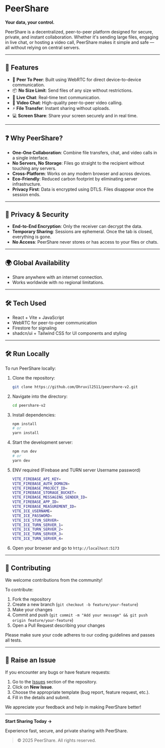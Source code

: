 # PeerShare

**Your data, your control.**

PeerShare is a decentralized, peer-to-peer platform designed for secure, private, and instant collaboration. Whether it's sending large files, engaging in live chat, or hosting a video call, PeerShare makes it simple and safe — all without relying on central servers.

---

## 🚀 Features

* 🤝 **Peer To Peer**: Built using WebRTC for direct device-to-device communication.
* 📦 **No Size Limit**: Send files of any size without restrictions.
* 💬 **Live Chat**: Real-time text communication.
* 🎥 **Video Chat**: High-quality peer-to-peer video calling.
* ⚡ **File Transfer**: Instant sharing without uploads.
* 💻 **Screen Share**: Share your screen securely and in real time.

---

## ❓ Why PeerShare?

* **One-One Collaboration**: Combine file transfers, chat, and video calls in a single interface.
* **No Servers, No Storage**: Files go straight to the recipient without touching any servers.
* **Cross-Platform**: Works on any modern browser and across devices.
* **Eco-Friendly**: Reduced carbon footprint by eliminating server infrastructure.
* **Privacy First**: Data is encrypted using DTLS. Files disappear once the session ends.

---

## 🔐 Privacy & Security

* **End-to-End Encryption**: Only the receiver can decrypt the data.
* **Temporary Sharing**: Sessions are ephemeral. Once the tab is closed, everything is gone.
* **No Access**: PeerShare never stores or has access to your files or chats.

---

## 🌍 Global Availability

* Share anywhere with an internet connection.
* Works worldwide with no regional limitations.

---

## 🛠️ Tech Used

- React + Vite + JavaScript
- WebRTC for peer-to-peer communication
- Firestore for signaling
- shadcn/ui + Tailwind CSS for UI components and styling

---


## 🛠️ Run Locally

To run PeerShare locally:

1. Clone the repository:

   ```bash
   git clone https://github.com/Dhruvil2511/peershare-v2.git
   ```

2. Navigate into the directory:

   ```bash
   cd peershare-v2
   ```

3. Install dependencies:

   ```bash
   npm install
   # or
   yarn install
   ```

4. Start the development server:

   ```bash
   npm run dev
   # or
   yarn dev
   ```

5. ENV required (Firebase and TURN server Username password)
    ``` bash
    VITE_FIREBASE_API_KEY=
    VITE_FIREBASE_AUTH_DOMAIN=
    VITE_FIREBASE_PROJECT_ID=
    VITE_FIREBASE_STORAGE_BUCKET=
    VITE_FIREBASE_MESSAGING_SENDER_ID=
    VITE_FIREBASE_APP_ID=
    VITE_FIREBASE_MEASUREMENT_ID=
    VITE_ICE_USERNAME=
    VITE_ICE_PASSWORD=
    VITE_ICE_STUN_SERVER=
    VITE_ICE_TURN_SERVER_1=
    VITE_ICE_TURN_SERVER_2=
    VITE_ICE_TURN_SERVER_3=
    VITE_ICE_TURN_SERVER_4=
    ```

6. Open your browser and go to `http://localhost:5173`

---

## 🤝 Contributing

We welcome contributions from the community!

To contribute:

1. Fork the repository
2. Create a new branch (`git checkout -b feature/your-feature`)
3. Make your changes
4. Commit and push (`git commit -m "Add your message" && git push origin feature/your-feature`)
5. Open a Pull Request describing your changes

Please make sure your code adheres to our coding guidelines and passes all tests.

---

## 🐞 Raise an Issue

If you encounter any bugs or have feature requests:

1. Go to the [Issues](https://github.com/dhruvil2511/peershare-v2/issues) section of the repository.
2. Click on **New Issue**.
3. Choose the appropriate template (bug report, feature request, etc.).
4. Fill in the details and submit.

We appreciate your feedback and help in making PeerShare better!

---

**Start Sharing Today →**

Experience fast, secure, and private sharing with PeerShare.

> © 2025 PeerShare. All rights reserved.
